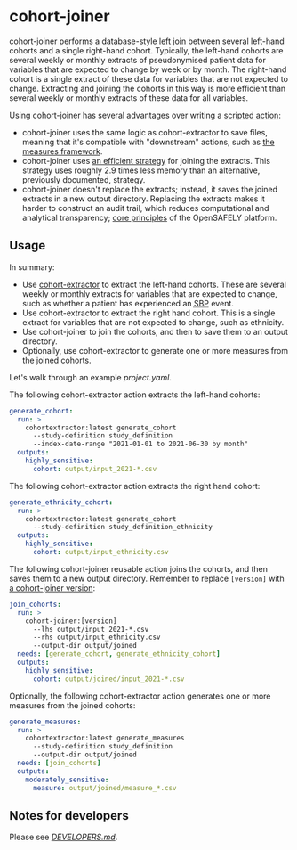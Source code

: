 # cohort-joiner

cohort-joiner performs a database-style [left join][] between several left-hand cohorts and a single right-hand cohort.
Typically, the left-hand cohorts are several weekly or monthly extracts of pseudonymised patient data for variables that are expected to change by week or by month.
The right-hand cohort is a single extract of these data for variables that are not expected to change.
Extracting and joining the cohorts in this way is more efficient than several weekly or monthly extracts of these data for all variables.

Using cohort-joiner has several advantages over writing a [scripted action][]:

* cohort-joiner uses the same logic as cohort-extractor to save files,
  meaning that it's compatible with "downstream" actions,
  such as [the measures framework][].
* cohort-joiner uses [an efficient strategy][2] for joining the extracts.
  This strategy uses roughly 2.9 times less memory than an alternative, previously documented, strategy.
* cohort-joiner doesn't replace the extracts;
  instead, it saves the joined extracts in a new output directory.
  Replacing the extracts makes it harder to construct an audit trail, which reduces computational and analytical transparency;
  [core principles][3] of the OpenSAFELY platform.

## Usage

In summary:

* Use [cohort-extractor][] to extract the left-hand cohorts.
  These are several weekly or monthly extracts for variables that are expected to change,
  such as whether a patient has experienced an <abbr title="Systolic Blood Pressure">SBP</abbr> event.
* Use cohort-extractor to extract the right hand cohort.
  This is a single extract for variables that are not expected to change, such as ethnicity.
* Use cohort-joiner to join the cohorts, and then to save them to an output directory.
* Optionally, use cohort-extractor to generate one or more measures from the joined cohorts.

Let's walk through an example _project.yaml_.

The following cohort-extractor action extracts the left-hand cohorts:

```yaml
generate_cohort:
  run: >
    cohortextractor:latest generate_cohort
      --study-definition study_definition
      --index-date-range "2021-01-01 to 2021-06-30 by month"
  outputs:
    highly_sensitive:
      cohort: output/input_2021-*.csv
```

The following cohort-extractor action extracts the right hand cohort:

```yaml
generate_ethnicity_cohort:
  run: >
    cohortextractor:latest generate_cohort
      --study-definition study_definition_ethnicity
  outputs:
    highly_sensitive:
      cohort: output/input_ethnicity.csv
```

The following cohort-joiner reusable action joins the cohorts, and then saves them to a new output directory.
Remember to replace `[version]` with [a cohort-joiner version][1]:

```yaml
join_cohorts:
  run: >
    cohort-joiner:[version]
      --lhs output/input_2021-*.csv
      --rhs output/input_ethnicity.csv
      --output-dir output/joined
  needs: [generate_cohort, generate_ethnicity_cohort]
  outputs:
    highly_sensitive:
      cohort: output/joined/input_2021-*.csv
```

Optionally, the following cohort-extractor action generates one or more measures from the joined cohorts:

```yaml
generate_measures:
  run: >
    cohortextractor:latest generate_measures
      --study-definition study_definition
      --output-dir output/joined
  needs: [join_cohorts]
  outputs:
    moderately_sensitive:
      measure: output/joined/measure_*.csv
```

## Notes for developers

Please see [_DEVELOPERS.md_](DEVELOPERS.md).

[1]: https://github.com/opensafely-actions/cohort-joiner/tags
[2]: https://gist.github.com/iaindillingham/4903394b65dc3bad3b54e0eb1cde7ea5
[3]: https://docs.opensafely.org/
[cohort-extractor]: https://docs.opensafely.org/actions-cohortextractor/
[left join]: https://en.wikipedia.org/wiki/Join_(SQL)#Left_outer_join
[scripted action]: https://docs.opensafely.org/actions-scripts/
[the measures framework]: https://docs.opensafely.org/measures/
